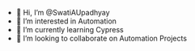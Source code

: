 - 👋 Hi, I’m @SwatiAUpadhyay
- 👀 I’m interested in Automation
- 🌱 I’m currently learning Cypress
- 💞️ I’m looking to collaborate on Automation Projects


<!---
SwatiAUpadhyay/SwatiAUpadhyay is a ✨ special ✨ repository because its `README.md` (this file) appears on your GitHub profile.
You can click the Preview link to take a look at your changes.
--->
